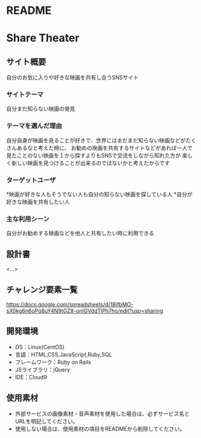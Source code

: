 # README
# Share Theater

## サイト概要
自分のお気に入りや好きな映画を共有し合うSNSサイト

### サイトテーマ
自分まだ知らない映画の発見

### テーマを選んだ理由
自分自身が映画を見ることが好きで、世界にはまだまだ知らない映画などがたくさんあるなと考えた時に、
お勧めの映画を共有するサイトなどがあれば一人で見たことのない映画を１から探すよりもSNSで交流をしながら知れた方が
楽しく新しい映画を見つけることが出来るのではないかと考えたからです

### ターゲットユーザ
*映画が好きな人もそうでない人も自分の知らない映画を探している人
*自分が好きな映画を共有したい人

### 主な利用シーン
自分がお勧めする映画などを他人と共有したい時に利用できる

## 設計書
<...>

## チャレンジ要素一覧
https://docs.google.com/spreadsheets/d/18ifbMO-sX0kg6n6oPq8uY4N9tGZ8-onIGVddTlPh7ho/edit?usp=sharing

## 開発環境
- OS：Linux(CentOS)
- 言語：HTML,CSS,JavaScript,Ruby,SQL
- フレームワーク：Ruby on Rails
- JSライブラリ：jQuery
- IDE：Cloud9

## 使用素材
- 外部サービスの画像素材・音声素材を使用した場合は、必ずサービス名とURLを明記してください。
- 使用しない場合は、使用素材の項目をREADMEから削除してください。
